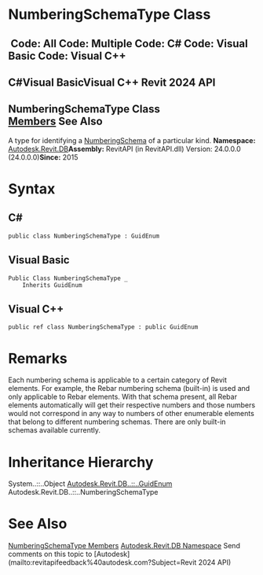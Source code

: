 # NumberingSchemaType Class

﻿
 Code: All Code: Multiple Code: C# Code: Visual Basic Code: Visual C++   
---  
C#Visual BasicVisual C++
Revit 2024 API  
---  
NumberingSchemaType Class  
[Members](2635a8ff-1b5d-e083-8753-8f6dd0a7719d.md "NumberingSchemaType Members") See Also  
---  
A type for identifying a [NumberingSchema](8f2b22da-5963-301f-44d8-10c68828c436.md "NumberingSchema Class") of a particular kind. 
**Namespace:** [Autodesk.Revit.DB](87546ba7-461b-c646-cbb1-2cb8f5bff8b2.md "Autodesk.Revit.DB Namespace")**Assembly:** RevitAPI (in RevitAPI.dll) Version: 24.0.0.0 (24.0.0.0)**Since:** 2015 
# Syntax
C#  
---  
```text
public class NumberingSchemaType : GuidEnum
```
  
Visual Basic  
---  
```text
Public Class NumberingSchemaType _
	Inherits GuidEnum
```
  
Visual C++  
---  
```text
public ref class NumberingSchemaType : public GuidEnum
```
  
# Remarks
Each numbering schema is applicable to a certain category of Revit elements. For example, the Rebar numbering schema (built-in) is used and only applicable to Rebar elements. With that schema present, all Rebar elements automatically will get their respective numbers and those numbers would not correspond in any way to numbers of other enumerable elements that belong to different numbering schemas.
There are only built-in schemas available currently.
# Inheritance Hierarchy
System..::..Object [Autodesk.Revit.DB..::..GuidEnum](36623d19-ba65-63c0-337a-f43c593a9931.md "GuidEnum Class") Autodesk.Revit.DB..::..NumberingSchemaType
# See Also
[NumberingSchemaType Members](2635a8ff-1b5d-e083-8753-8f6dd0a7719d.md "NumberingSchemaType Members")
[Autodesk.Revit.DB Namespace](87546ba7-461b-c646-cbb1-2cb8f5bff8b2.md "Autodesk.Revit.DB Namespace")
Send comments on this topic to [Autodesk](mailto:revitapifeedback%40autodesk.com?Subject=Revit 2024 API)